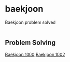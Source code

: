 # baekjoon
Baekjoon problem solved
<br/><br/>
## Problem Solving
[Baekjoon 1000](https://haruple.tistory.com/164)
[Baekjoon 1002](https://haruple.tistory.com/165)

